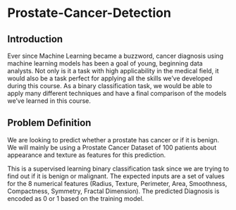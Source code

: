 # Prostate-Cancer-Detection

## Introduction
Ever since Machine Learning became a buzzword, cancer diagnosis using machine learning models has been a goal of young, beginning data analysts. Not only is it a task with high applicability in the medical field, it would also be a task perfect for applying all the skills we’ve developed during this course. As a binary classification task, we would be able to apply many different techniques and have a final comparison of the models we’ve learned in this course. 

## Problem Definition
We are looking to predict whether a prostate has cancer or if it is benign. We will mainly be using a Prostate Cancer Dataset of 100 patients about appearance and texture as features for this prediction. 

This is a supervised learning binary classification task since we are trying to find out if it is benign or malignant. The expected inputs are a set of values for the 8 numerical features (Radius, Texture, Perimeter, Area, Smoothness, Compactness, Symmetry, Fractal Dimension). The predicted Diagnosis is encoded as 0 or 1 based on the training model.
